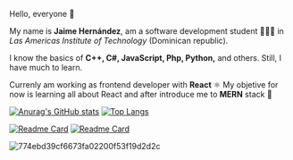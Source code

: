 
Hello, everyone 🌊
  
My name is **Jaime Hernández**, am a software development student 👨🏽‍💻 in *Las Americas Institute of Technology* (Dominican republic).

I know the basics of **C++, C#, JavaScript, Php, Python,** and others. Still, I have much to learn.

Currenly am working as frontend developer with **React** ⚛️ My objetive for now is learning all about React and after introduce me to **MERN** stack 🚀 
<div style="display: inline_block">
  
[![Anurag's GitHub stats](https://github-readme-stats.vercel.app/api?username=jaime-hndz&hide=contribs,prs&theme=github_dark&show_icons=true)](https://github.com/anuraghazra/github-readme-stats)
[![Top Langs](https://github-readme-stats.vercel.app/api/top-langs/?username=jaime-hndz&layout=compact&theme=github_dark)](https://github.com/anuraghazra/github-readme-stats)

</div>

[![Readme Card](https://github-readme-stats.vercel.app/api/pin/?username=jaime-hndz&repo=netbanking-app-frontend&theme=github_dark)](https://github.com/anuraghazra/github-readme-stats)
[![Readme Card](https://github-readme-stats.vercel.app/api/pin/?username=jaime-hndz&repo=netbanking-app-backend&theme=github_dark)](https://github.com/anuraghazra/github-readme-stats)

![774ebd39cf6673fa02200f53f19d2d2c](https://user-images.githubusercontent.com/59671227/149264140-85eeca0a-5c26-423b-bd80-9d4c55f7b638.gif)


